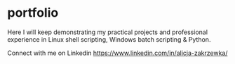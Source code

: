 # portfolio
Here I will keep demonstrating my practical projects and professional experience in Linux shell scripting, Windows batch scripting & Python.

Connect with me on Linkedin https://www.linkedin.com/in/alicja-zakrzewka/

